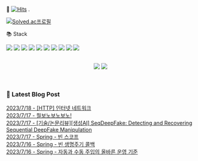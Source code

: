 📌 [![Hits](https://hits.seeyoufarm.com/api/count/incr/badge.svg?url=https%3A%2F%2Fgithub.com%2Fffe4el&count_bg=%23FF7676&title_bg=%23000000&icon=openai.svg&icon_color=%23E5A0A0&title=hits&edge_flat=false)](https://hits.seeyoufarm.com)
.


<!-- 백준레벨 -->
[![Solved.ac프로필](http://mazassumnida.wtf/api/v2/generate_badge?boj=codkan)](https://solved.ac/백준아이디)
</h4></div>


<!-- 사용하는 언어와 도구들 -->
📚 Stack <br>
<!--   python -->
  <img src="https://img.shields.io/badge/python-3776AB?style=for-the-badge&logo=python&logoColor=white">
<!--   c++ -->
  <img src="https://img.shields.io/badge/c++-00599C?style=for-the-badge&logo=c%2B%2B&logoColor=white">
<!--   java -->
  <img src="https://img.shields.io/badge/java-007396?style=for-the-badge&logo=java&logoColor=white">
<!--   html -->
  <img src="https://img.shields.io/badge/html5-E34F26?style=for-the-badge&logo=html5&logoColor=white">
<!--   css -->
  <img src="https://img.shields.io/badge/css-1572B6?style=for-the-badge&logo=css3&logoColor=white">
<!--   javascript -->
  <img src="https://img.shields.io/badge/javascript-F7DF1E?style=for-the-badge&logo=javascript&logoColor=black">
<!--   spring -->
  <img src="https://img.shields.io/badge/spring-6DB33F?style=for-the-badge&logo=spring&logoColor=white">
<!--   springboot -->
  <img src="https://img.shields.io/badge/springboot-6DB33F?style=for-the-badge&logo=springboot&logoColor=white">
<!--  django  -->
  <img src="https://img.shields.io/badge/django-092E20?style=for-the-badge&logo=django&logoColor=white">
<!-- flask -->
  <img src="https://img.shields.io/badge/flask-000000?style=for-the-badge&logo=flask&logoColor=white">
<br><br>
  
  
<!-- 깃허브레벨, 자주쓰는 언어 -->
<p align="center"><img src="https://github-readme-stats.vercel.app/api?username=ffe4el&bg_color=30,e96443,904e95&title_color=fff&text_color=fff">
<img src="https://github-readme-stats.vercel.app/api/top-langs/?username=ffe4el&bg_color=30,e96443,904e95&title_color=fff&text_color=fff"></p>

<br>
<h3>🤩 Latest Blog Post</h3>

[2023/7/18 - [HTTP] 인터넷 네트워크](https://ffe4el.tistory.com/73) <br>
[2023/7/17 - 뭘보노보노보노!](https://ffe4el.tistory.com/pages/%EB%AD%98%EB%B3%B4%EB%85%B8%EB%B3%B4%EB%85%B8%EB%B3%B4%EB%85%B8) <br>
[2023/7/17 - [기술/논문리뷰][생성AI] SeqDeepFake: Detecting and Recovering Sequential DeepFake Manipulation](https://ffe4el.tistory.com/71) <br>
[2023/7/17 - Spring - 빈 스코프](https://ffe4el.tistory.com/70) <br>
[2023/7/16 - Spring - 빈 생명주기 콜백](https://ffe4el.tistory.com/69) <br>
[2023/7/16 - Spring - 자동과 수동 주입의 올바른 운영 기준](https://ffe4el.tistory.com/68) <br>
